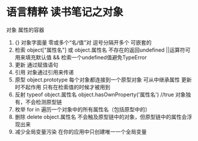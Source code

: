 # 语言精粹 读书笔记之对象
  对象  属性的容器
1. {} 对象字面量
零或多个“名/值”对   逗号分隔开多个
可嵌套的
2. 检索
object["属性名"] 或 object.属性名
不存在的返回undefined
||运算符可用来填充默认值
&& 检索一个undefined值避免TypeError
3. 更新
通过赋值语句
4. 引用
对象通过引用来传递
5. 原型
object.prototype  每个对象都连接到一个原型对象  可从中继承属性
更新时不起作用  只有在检索值的时候才被用到
6. 反射
typeof object.属性名
object.hasOwnProperty('属性名')  //true 对象独有，不会检测原型链
7. 枚举
for in 遍历一个对象中的所有属性名（包括原型中的）
8. 删除
delete object.属性名
不会触及原型链中的对象，但原型链中的属性会浮现出来
9. 减少全局变量污染
在你的应用中只创建唯一一个全局变量